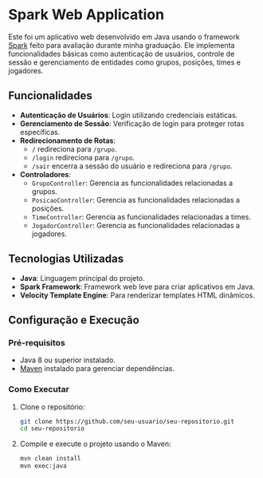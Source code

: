 # Spark Web Application

Este foi um aplicativo web desenvolvido em Java usando o framework [Spark](https://sparkjava.com/) feito para avaliação durante minha graduação. Ele implementa funcionalidades básicas como autenticação de usuários, controle de sessão e gerenciamento de entidades como grupos, posições, times e jogadores.

## Funcionalidades

- **Autenticação de Usuários**: Login utilizando credenciais estáticas.
- **Gerenciamento de Sessão**: Verificação de login para proteger rotas específicas.
- **Redirecionamento de Rotas**:
  - `/` redireciona para `/grupo`.
  - `/login` redireciona para `/grupo`.
  - `/sair` encerra a sessão do usuário e redireciona para `/grupo`.
- **Controladores**:
  - `GrupoController`: Gerencia as funcionalidades relacionadas a grupos.
  - `PosicaoController`: Gerencia as funcionalidades relacionadas a posições.
  - `TimeController`: Gerencia as funcionalidades relacionadas a times.
  - `JogadorController`: Gerencia as funcionalidades relacionadas a jogadores.

## Tecnologias Utilizadas

- **Java**: Linguagem principal do projeto.
- **Spark Framework**: Framework web leve para criar aplicativos em Java.
- **Velocity Template Engine**: Para renderizar templates HTML dinâmicos.

## Configuração e Execução

### Pré-requisitos

- Java 8 ou superior instalado.
- [Maven](https://maven.apache.org/) instalado para gerenciar dependências.

### Como Executar

1. Clone o repositório:
   ```bash
   git clone https://github.com/seu-usuario/seu-repositorio.git
   cd seu-repositorio
   
2. Compile e execute o projeto usando o Maven:
   ```bash
   mvn clean install
   mvn exec:java

